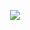 <p align="center">
  <img src="https://static.wikia.nocookie.net/twewy/images/0/0f/Pin_228.png/" />
</p>
